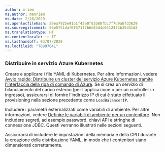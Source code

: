 ```yaml
---
author: mriem
ms.author: manriem
ms.date: 2/28/2020
ms.openlocfilehash: 29ea7925e91b1f42e0f83b88fbc7f7d9a8fd3629
ms.sourcegitcommit: 56e5f51daf6f671f7b6e84d4c6512473b35d31d2
ms.translationtype: HT
ms.contentlocale: it-IT
ms.lasthandoff: 03/07/2020
ms.locfileid: "78897641"
---
```

### <a name="deploy-to-aks"></a>Distribuire in servizio Azure Kubernetes

Creare e applicare i file YAML di Kubernetes. Per altre informazioni, vedere [Avvio rapido: Distribuire un cluster del servizio Azure Kubernetes tramite l'interfaccia della riga di comando di Azure](/azure/aks/kubernetes-walkthrough#run-the-application). Se si crea un servizio di bilanciamento del carico esterno (per l'applicazione o per un controller in ingresso), assicurarsi di fornire l'indirizzo IP di cui è stato effettuato il provisioning nella sezione precedente come `LoadBalancerIP`.

Includere i parametri esternalizzati come variabili di ambiente. Per altre informazioni, vedere [Definire le variabili di ambiente per un contenitore](https://kubernetes.io/docs/tasks/inject-data-application/define-environment-variable-container/). Non includere segreti, ad esempio password, chiavi API e stringhe di connessione JDBC. Questi verranno illustrati nelle sezioni seguenti.

Assicurarsi di includere le impostazioni della memoria e della CPU durante la creazione della distribuzione YAML, in modo che i contenitori siano dimensionati correttamente.

